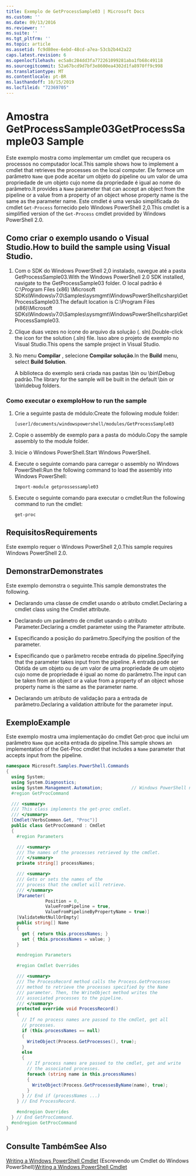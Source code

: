 ```yaml
---
title: Exemplo de GetProcessSample03 | Microsoft Docs
ms.custom: ''
ms.date: 09/13/2016
ms.reviewer: ''
ms.suite: ''
ms.tgt_pltfrm: ''
ms.topic: article
ms.assetid: fc9d80ee-6ebd-48cd-a7ea-53cb2b442a22
caps.latest.revision: 6
ms.openlocfilehash: ec5a8c284dd3fa772261099281aba1fb68c49118
ms.sourcegitcommit: 52a67bcd9d7bf3e8600ea4302d1fa8970ff9c998
ms.translationtype: MT
ms.contentlocale: pt-BR
ms.lasthandoff: 10/15/2019
ms.locfileid: "72369705"
---
```

# <a name="getprocesssample03-sample"></a><span data-ttu-id="71bce-102">Amostra GetProcessSample03</span><span class="sxs-lookup"><span data-stu-id="71bce-102">GetProcessSample03 Sample</span></span>

<span data-ttu-id="71bce-103">Este exemplo mostra como implementar um cmdlet que recupera os processos no computador local.</span><span class="sxs-lookup"><span data-stu-id="71bce-103">This sample shows how to implement a cmdlet that retrieves the processes on the local computer.</span></span> <span data-ttu-id="71bce-104">Ele fornece um parâmetro `Name` que pode aceitar um objeto do pipeline ou um valor de uma propriedade de um objeto cujo nome da propriedade é igual ao nome do parâmetro.</span><span class="sxs-lookup"><span data-stu-id="71bce-104">It provides a `Name` parameter that can accept an object from the pipeline or a value from a property of an object whose property name is the same as the parameter name.</span></span> <span data-ttu-id="71bce-105">Este cmdlet é uma versão simplificada do cmdlet `Get-Process` fornecido pelo Windows PowerShell 2,0.</span><span class="sxs-lookup"><span data-stu-id="71bce-105">This cmdlet is a simplified version of the `Get-Process` cmdlet provided by Windows PowerShell 2.0.</span></span>

## <a name="how-to-build-the-sample-using-visual-studio"></a><span data-ttu-id="71bce-106">Como criar o exemplo usando o Visual Studio.</span><span class="sxs-lookup"><span data-stu-id="71bce-106">How to build the sample using Visual Studio.</span></span>

1. <span data-ttu-id="71bce-107">Com o SDK do Windows PowerShell 2,0 instalado, navegue até a pasta GetProcessSample03.</span><span class="sxs-lookup"><span data-stu-id="71bce-107">With the Windows PowerShell 2.0 SDK installed, navigate to the GetProcessSample03 folder.</span></span> <span data-ttu-id="71bce-108">O local padrão é C:\Program Files (x86) \Microsoft SDKs\Windows\v7.0\Samples\sysmgmt\WindowsPowerShell\csharp\GetProcessSample03.</span><span class="sxs-lookup"><span data-stu-id="71bce-108">The default location is C:\Program Files (x86)\Microsoft SDKs\Windows\v7.0\Samples\sysmgmt\WindowsPowerShell\csharp\GetProcessSample03.</span></span>

2. <span data-ttu-id="71bce-109">Clique duas vezes no ícone do arquivo da solução (. sln).</span><span class="sxs-lookup"><span data-stu-id="71bce-109">Double-click the icon for the solution (.sln) file.</span></span> <span data-ttu-id="71bce-110">Isso abre o projeto de exemplo no Visual Studio.</span><span class="sxs-lookup"><span data-stu-id="71bce-110">This opens the sample project in Visual Studio.</span></span>

3. <span data-ttu-id="71bce-111">No menu **Compilar** , selecione **Compilar solução**.</span><span class="sxs-lookup"><span data-stu-id="71bce-111">In the **Build** menu, select **Build Solution**.</span></span>

    <span data-ttu-id="71bce-112">A biblioteca do exemplo será criada nas pastas \bin ou \bin\Debug padrão.</span><span class="sxs-lookup"><span data-stu-id="71bce-112">The library for the sample will be built in the default \bin or \bin\debug folders.</span></span>

### <a name="how-to-run-the-sample"></a><span data-ttu-id="71bce-113">Como executar o exemplo</span><span class="sxs-lookup"><span data-stu-id="71bce-113">How to run the sample</span></span>

1. <span data-ttu-id="71bce-114">Crie a seguinte pasta de módulo:</span><span class="sxs-lookup"><span data-stu-id="71bce-114">Create the following module folder:</span></span>

    `[user]/documents/windowspowershell/modules/GetProcessSample03`

2. <span data-ttu-id="71bce-115">Copie o assembly de exemplo para a pasta do módulo.</span><span class="sxs-lookup"><span data-stu-id="71bce-115">Copy the sample assembly to the module folder.</span></span>

3. <span data-ttu-id="71bce-116">Inicie o Windows PowerShell.</span><span class="sxs-lookup"><span data-stu-id="71bce-116">Start Windows PowerShell.</span></span>

4. <span data-ttu-id="71bce-117">Execute o seguinte comando para carregar o assembly no Windows PowerShell:</span><span class="sxs-lookup"><span data-stu-id="71bce-117">Run the following command to load the assembly into Windows PowerShell:</span></span>

    `Import-module getprossessample03`

5. <span data-ttu-id="71bce-118">Execute o seguinte comando para executar o cmdlet:</span><span class="sxs-lookup"><span data-stu-id="71bce-118">Run the following command to run the cmdlet:</span></span>

    `get-proc`

## <a name="requirements"></a><span data-ttu-id="71bce-119">Requisitos</span><span class="sxs-lookup"><span data-stu-id="71bce-119">Requirements</span></span>

<span data-ttu-id="71bce-120">Este exemplo requer o Windows PowerShell 2,0.</span><span class="sxs-lookup"><span data-stu-id="71bce-120">This sample requires Windows PowerShell 2.0.</span></span>

## <a name="demonstrates"></a><span data-ttu-id="71bce-121">Demonstrar</span><span class="sxs-lookup"><span data-stu-id="71bce-121">Demonstrates</span></span>

<span data-ttu-id="71bce-122">Este exemplo demonstra o seguinte.</span><span class="sxs-lookup"><span data-stu-id="71bce-122">This sample demonstrates the following.</span></span>

- <span data-ttu-id="71bce-123">Declarando uma classe de cmdlet usando o atributo cmdlet.</span><span class="sxs-lookup"><span data-stu-id="71bce-123">Declaring a cmdlet class using the Cmdlet attribute.</span></span>

- <span data-ttu-id="71bce-124">Declarando um parâmetro de cmdlet usando o atributo Parameter.</span><span class="sxs-lookup"><span data-stu-id="71bce-124">Declaring a cmdlet parameter using the Parameter attribute.</span></span>

- <span data-ttu-id="71bce-125">Especificando a posição do parâmetro.</span><span class="sxs-lookup"><span data-stu-id="71bce-125">Specifying the position of the parameter.</span></span>

- <span data-ttu-id="71bce-126">Especificando que o parâmetro recebe entrada do pipeline.</span><span class="sxs-lookup"><span data-stu-id="71bce-126">Specifying that the parameter takes input from the pipeline.</span></span> <span data-ttu-id="71bce-127">A entrada pode ser Obtida de um objeto ou de um valor de uma propriedade de um objeto cujo nome de propriedade é igual ao nome do parâmetro.</span><span class="sxs-lookup"><span data-stu-id="71bce-127">The input can be taken from an object or a value from a property of an object whose property name is the same as the parameter name.</span></span>

- <span data-ttu-id="71bce-128">Declarando um atributo de validação para a entrada de parâmetro.</span><span class="sxs-lookup"><span data-stu-id="71bce-128">Declaring a validation attribute for the parameter input.</span></span>

## <a name="example"></a><span data-ttu-id="71bce-129">Exemplo</span><span class="sxs-lookup"><span data-stu-id="71bce-129">Example</span></span>

<span data-ttu-id="71bce-130">Este exemplo mostra uma implementação do cmdlet Get-proc que inclui um parâmetro `Name` que aceita entrada do pipeline.</span><span class="sxs-lookup"><span data-stu-id="71bce-130">This sample shows an implementation of the Get-Proc cmdlet that includes a `Name` parameter that accepts input from the pipeline.</span></span>

```csharp
namespace Microsoft.Samples.PowerShell.Commands
{
  using System;
  using System.Diagnostics;
  using System.Management.Automation;           // Windows PowerShell namespace
  #region GetProcCommand

  /// <summary>
  /// This class implements the get-proc cmdlet.
  /// </summary>
  [Cmdlet(VerbsCommon.Get, "Proc")]
  public class GetProcCommand : Cmdlet
  {
    #region Parameters

    /// <summary>
    /// The names of the processes retrieved by the cmdlet.
    /// </summary>
    private string[] processNames;

    /// <summary>
    /// Gets or sets the names of the
    /// process that the cmdlet will retrieve.
    /// </summary>
    [Parameter(
               Position = 0,
               ValueFromPipeline = true,
               ValueFromPipelineByPropertyName = true)]
    [ValidateNotNullOrEmpty]
    public string[] Name
    {
      get { return this.processNames; }
      set { this.processNames = value; }
    }

    #endregion Parameters

    #region Cmdlet Overrides

    /// <summary>
    /// The ProcessRecord method calls the Process.GetProcesses
    /// method to retrieve the processes specified by the Name
    /// parameter. Then, the WriteObject method writes the
    /// associated processes to the pipeline.
    /// </summary>
    protected override void ProcessRecord()
    {
      // If no process names are passed to the cmdlet, get all
      // processes.
      if (this.processNames == null)
      {
        WriteObject(Process.GetProcesses(), true);
      }
      else
      {
        // If process names are passed to the cmdlet, get and write
        // the associated processes.
        foreach (string name in this.processNames)
        {
          WriteObject(Process.GetProcessesByName(name), true);
        }
      } // End if (processNames ...)
    } // End ProcessRecord.

    #endregion Overrides
  } // End GetProcCommand.
  #endregion GetProcCommand
}
```

## <a name="see-also"></a><span data-ttu-id="71bce-131">Consulte Também</span><span class="sxs-lookup"><span data-stu-id="71bce-131">See Also</span></span>

<span data-ttu-id="71bce-132">[Writing a Windows PowerShell Cmdlet](./writing-a-windows-powershell-cmdlet.md) (Escrevendo um Cmdlet do Windows PowerShell)</span><span class="sxs-lookup"><span data-stu-id="71bce-132">[Writing a Windows PowerShell Cmdlet](./writing-a-windows-powershell-cmdlet.md)</span></span>
